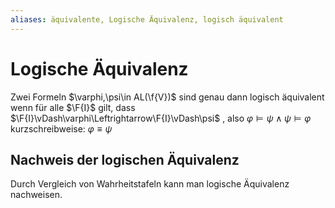 ```yaml
---
aliases: äquivalente, Logische Äquivalenz, logisch äquivalent
---
```

$\newcommand{\f}[1]{\mathcal{#1}}\newcommand{\F}[1]{\mathfrak{#1}}\newcommand{\b}[1]{\mathbb{#1}}$
# Logische Äquivalenz 
Zwei Formeln $\varphi,\psi\in AL(\f{V})$ sind genau dann logisch äquivalent wenn für alle $\F{I}$ gilt, dass $\F{I}\vDash\varphi\Leftrightarrow\F{I}\vDash\psi$ , also $\varphi\vDash \psi \land \psi \vDash \varphi$ kurzschreibweise: $\varphi\equiv \psi$ 

## Nachweis der logischen Äquivalenz
Durch Vergleich von Wahrheitstafeln kann man logische Äquivalenz nachweisen.